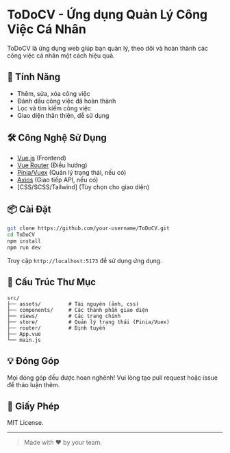 # ToDoCV - Ứng dụng Quản Lý Công Việc Cá Nhân

ToDoCV là ứng dụng web giúp bạn quản lý, theo dõi và hoàn thành các công việc cá nhân một cách hiệu quả.

## 🚀 Tính Năng

- Thêm, sửa, xóa công việc
- Đánh dấu công việc đã hoàn thành
- Lọc và tìm kiếm công việc
- Giao diện thân thiện, dễ sử dụng

## 🛠️ Công Nghệ Sử Dụng

- [Vue.js](https://vuejs.org/) (Frontend)
- [Vue Router](https://router.vuejs.org/) (Điều hướng)
- [Pinia/Vuex](https://pinia.vuejs.org/) (Quản lý trạng thái, nếu có)
- [Axios](https://axios-http.com/) (Giao tiếp API, nếu có)
- [CSS/SCSS/Tailwind] (Tùy chọn cho giao diện)

## 📦 Cài Đặt

```bash
git clone https://github.com/your-username/ToDoCV.git
cd ToDoCV
npm install
npm run dev
```

Truy cập `http://localhost:5173` để sử dụng ứng dụng.

## 📝 Cấu Trúc Thư Mục

```
src/
├── assets/         # Tài nguyên (ảnh, css)
├── components/     # Các thành phần giao diện
├── views/          # Các trang chính
├── store/          # Quản lý trạng thái (Pinia/Vuex)
├── router/         # Định tuyến
├── App.vue
└── main.js
```

## 💡 Đóng Góp

Mọi đóng góp đều được hoan nghênh! Vui lòng tạo pull request hoặc issue để thảo luận thêm.

## 📄 Giấy Phép

MIT License.

---

> Made with ❤️ by your team.
